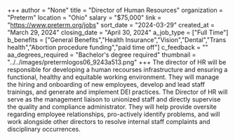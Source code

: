 +++
author = "None"
title = "Director of Human Resources"
organization = "Preterm"
location = "Ohio"
salary = "$75,000"
link = "https://www.preterm.org/jobs"
sort_date = "2024-03-29"
created_at = "March 29, 2024"
closing_date = "April 30, 2024"
a_job_type = ["Full Time"]
b_benefits = ["General Benefits","Health Insurance","Vision","Dental","Trans health","Abortion procedure funding","paid time off"]
c_feedback = ""
aa_degrees_required = "Bachelor's degree required"
thumbnail = "../../images/pretermlogos06_9243a513.png"
+++
The director of HR will be responsible for developing a human recourses infrastructure and ensuring a functional, healthy and equitable working environment. They will manage the hiring and onboarding of new employees, develop and lead staff trainings, and generate and implement DEI practices. The Director of HR will serve as the management liaison to unionized staff and directly supervise the quality and compliance administrator. They will help provide oversite regarding employee relationships, pro-actively identify problems, and will work alongside other directors to resolve internal staff complaints and disciplinary occurrences. 